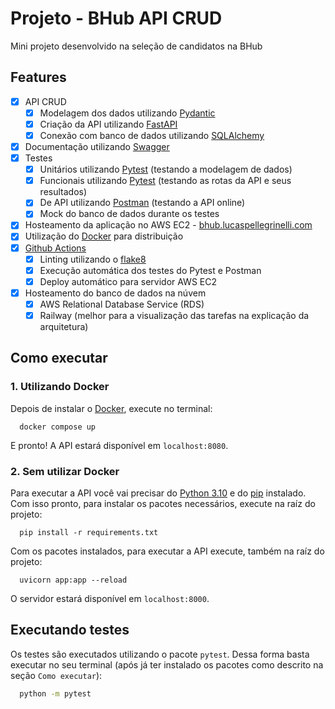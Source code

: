 # Projeto - BHub API CRUD

Mini projeto desenvolvido na seleção de candidatos na BHub

## Features

- [x] API CRUD
  - [x] Modelagem dos dados utilizando [Pydantic](https://pydantic-docs.helpmanual.io/)
  - [x] Criação da API utilizando [FastAPI](https://fastapi.tiangolo.com/)
  - [x] Conexão com banco de dados utilizando [SQLAlchemy](https://www.sqlalchemy.org/)
- [x] Documentação utilizando [Swagger](https://swagger.io/)
- [x] Testes
  - [x] Unitários utilizando [Pytest](https://pytest.org/) (testando a modelagem de dados)
  - [x] Funcionais utilizando [Pytest](https://pytest.org/) (testando as rotas da API e seus resultados)
  - [x] De API utilizando [Postman](https://www.postman.com/) (testando a API online)
  - [x] Mock do banco de dados durante os testes
- [x] Hosteamento da aplicação no AWS EC2 - [bhub.lucaspellegrinelli.com](https://bhub.lucaspellegrinelli.com/)
- [x] Utilização do [Docker](https://www.docker.com/) para distribuição
- [x] [Github Actions](https://github.com/features/actions)
  - [x] Linting utilizando o [flake8](https://flake8.pycqa.org/)
  - [x] Execução automática dos testes do Pytest e Postman
  - [x] Deploy automático para servidor AWS EC2
- [x] Hosteamento do banco de dados na núvem
  - [x] AWS Relational Database Service (RDS)
  - [x] Railway (melhor para a visualização das tarefas na explicação da arquitetura)

## Como executar

### 1. Utilizando Docker

Depois de instalar o [Docker](https://docs.docker.com/engine/install/ubuntu/), execute no terminal:

```
  docker compose up
```

E pronto! A API estará disponível em `localhost:8080`.

### 2. Sem utilizar Docker

Para executar a API você vai precisar do [Python 3.10](https://www.python.org/downloads/) e do [pip](https://pip.pypa.io/en/stable/installation/) instalado. Com isso pronto, para instalar os pacotes necessários, execute na raíz do projeto:

```
  pip install -r requirements.txt
```

Com os pacotes instalados, para executar a API execute, também na raíz do projeto:

```
  uvicorn app:app --reload
```

O servidor estará disponível em `localhost:8000`.

## Executando testes

Os testes são executados utilizando o pacote `pytest`. Dessa forma basta executar no seu terminal (após já ter instalado os pacotes como descrito na seção `Como executar`):

```bash
  python -m pytest
```
